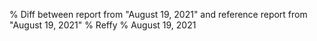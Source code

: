 % Diff between report from "August 19, 2021" and reference report from "August 19, 2021"
% Reffy
% August 19, 2021

